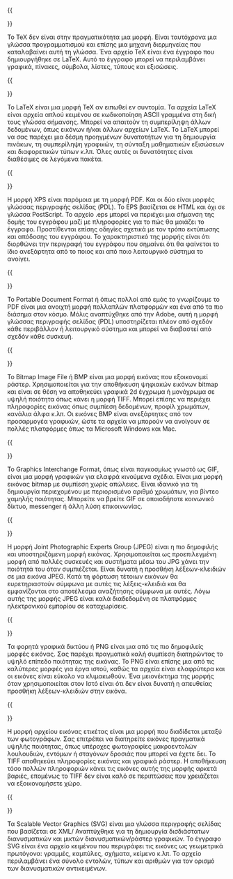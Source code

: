 ﻿---
translation: true
deploy: false
---


{{<section TEX>}}

Το TeX δεν είναι στην πραγματικότητα μια μορφή. Είναι ταυτόχρονα μια γλώσσα προγραμματισμού και επίσης μια μηχανή διερμηνείας που καταλαβαίνει αυτή τη γλώσσα. Ένα αρχείο TeX είναι ένα έγγραφο που δημιουργήθηκε σε LaTeX. Αυτό το έγγραφο μπορεί να περιλαμβάνει γραφικά, πίνακες, σύμβολα, λίστες, τύπους και εξισώσεις.

{{<section LATEX>}}

Το LaTeX είναι μια μορφή TeX αν ειπωθεί εν συντομία. Τα αρχεία LaTeX είναι αρχεία απλού κειμένου σε κωδικοποίηση ASCII γραμμένα στη δική τους γλώσσα σήμανσης. Μπορεί να απαιτούν τη συμπερίληψη άλλων δεδομένων, όπως εικόνων ή/και άλλων αρχείων LaTeX. Το LaTeX μπορεί να σας παρέχει μια δέσμη προηγμένων δυνατοτήτων για τη δημιουργία πινάκων, τη συμπερίληψη γραφικών, τη σύνταξη μαθηματικών εξισώσεων και διαφορετικών τύπων κ.λπ. Όλες αυτές οι δυνατότητες είναι διαθέσιμες σε λεγόμενα πακέτα.

{{<section XPS>}}

Η μορφή XPS είναι παρόμοια με τη μορφή PDF. Και οι δύο είναι μορφές γλώσσας περιγραφής σελίδας (PDL). Το EPS βασίζεται σε HTML και όχι σε γλώσσα PostScript. Το αρχείο .eps μπορεί να περιέχει μια σήμανση της δομής του εγγράφου μαζί με πληροφορίες για το πώς θα μοιάζει το έγγραφο. Προστίθενται επίσης οδηγίες σχετικά με τον τρόπο εκτύπωσης και απόδοσης του εγγράφου. Το χαρακτηριστικό της μορφής είναι ότι διορθώνει την περιγραφή του εγγράφου που σημαίνει ότι θα φαίνεται το ίδιο ανεξάρτητα από το ποιος και από ποιο λειτουργικό σύστημα το ανοίγει.

{{<section PDF>}}

Το Portable Document Format ή όπως πολλοί από εμάς το γνωρίζουμε το PDF είναι μια ανοιχτή μορφή πολλαπλών πλατφορμών και ένα από τα πιο διάσημα στον κόσμο. Μόλις αναπτύχθηκε από την Adobe, αυτή η μορφή γλώσσας περιγραφής σελίδας (PDL) υποστηρίζεται πλέον από σχεδόν κάθε περιβάλλον ή λειτουργικό σύστημα και μπορεί να διαβαστεί από σχεδόν κάθε συσκευή.

{{<section BMP>}}

Το Bitmap Image File ή BMP είναι μια μορφή εικόνας που εξοικονομεί ράστερ. Χρησιμοποιείται για την αποθήκευση ψηφιακών εικόνων bitmap και είναι σε θέση να αποθηκεύει γραφικά 2d έγχρωμα ή μονόχρωμα σε υψηλή ποιότητα όπως κάνει η μορφή TIFF. Μπορεί επίσης να περιέχει πληροφορίες εικόνας όπως συμπίεση δεδομένων, προφίλ χρωμάτων, κανάλια άλφα κ.λπ. Οι εικόνες BMP είναι ανεξάρτητες από τον προσαρμογέα γραφικών, ώστε τα αρχεία να μπορούν να ανοίγουν σε πολλές πλατφόρμες όπως τα Microsoft Windows και Mac.


{{<section GIF>}}

Το Graphics Interchange Format, όπως είναι παγκοσμίως γνωστό ως GIF, είναι μια μορφή γραφικών για ελαφρά κινούμενα σχέδια. Είναι μια μορφή εικόνας bitmap με συμπίεση χωρίς απώλειες. Είναι ιδανικό για τη δημιουργία περιεχομένου με περιορισμένο αριθμό χρωμάτων, για βίντεο χαμηλής ποιότητας. Μπορείτε να βρείτε GIF σε οποιοδήποτε κοινωνικό δίκτυο, messenger ή άλλη λύση επικοινωνίας.

{{<section JPEG>}}

Η μορφή Joint Photographic Experts Group (JPEG) είναι η πιο δημοφιλής και υποστηριζόμενη μορφή εικόνας. Χρησιμοποιείται ως προεπιλεγμένη μορφή από πολλές συσκευές και συστήματα μέσω του JPG χάνει την ποιότητά του όταν συμπιέζεται. Είναι δυνατή η προσθήκη λέξεων-κλειδιών σε μια εικόνα JPEG. Κατά τη φόρτωση τέτοιων εικόνων θα ευρετηριαστούν σύμφωνα με αυτές τις λέξεις-κλειδιά και θα εμφανίζονται στο αποτέλεσμα αναζήτησης σύμφωνα με αυτές. Λόγω αυτής της μορφής JPEG είναι καλά διαδεδομένη σε πλατφόρμες ηλεκτρονικού εμπορίου σε καταχωρίσεις.

{{<section PNG>}}

Τα φορητά γραφικά δικτύου ή PNG είναι μια από τις πιο δημοφιλείς μορφές εικόνας. Σας παρέχει πραγματικά καλή συμπίεση διατηρώντας το υψηλό επίπεδο ποιότητας της εικόνας. Το PNG είναι επίσης μια από τις καλύτερες μορφές για έργα ιστού, καθώς τα αρχεία είναι ελαφρύτερα και οι εικόνες είναι εύκολο να κλιμακωθούν. Ένα μειονέκτημα της μορφής όταν χρησιμοποιείται στον Ιστό είναι ότι δεν είναι δυνατή η απευθείας προσθήκη λέξεων-κλειδιών στην εικόνα.

{{<section TIFF>}}

Η μορφή αρχείου εικόνας ετικέτας είναι μια μορφή που διαδίδεται μεταξύ των φωτογράφων. Σας επιτρέπει να διατηρείτε εικόνες πραγματικά υψηλής ποιότητας, όπως υπέροχες φωτογραφίες μακροεντολών λουλουδιών, εντόμων ή σταγόνων δροσιάς που μπορεί να έχετε δει. Το TIFF αποθηκεύει πληροφορίες εικόνας και γραφικά ράστερ. Η αποθήκευση τόσο πολλών πληροφοριών κάνει τις εικόνες αυτής της μορφής αρκετά βαριές, επομένως το TIFF δεν είναι καλό σε περιπτώσεις που χρειάζεται να εξοικονομήσετε χώρο.

{{<section SVG>}}

Τα Scalable Vector Graphics (SVG) είναι μια γλώσσα περιγραφής σελίδας που βασίζεται σε XML/ Αναπτύχθηκε για τη δημιουργία δισδιάστατων διανυσματικών και μικτών διανυσματικών/ράστερ γραφικών. Το έγγραφο SVG είναι ένα αρχείο κειμένου που περιγράφει τις εικόνες ως γεωμετρικά πρωτόγονα: γραμμές, καμπύλες, σχήματα, κείμενο κ.λπ. Το αρχείο περιλαμβάνει ένα σύνολο εντολών, τύπων και αριθμών για τον ορισμό των διανυσματικών αντικειμένων.

